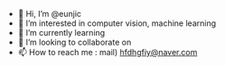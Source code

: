 - 👋 Hi, I’m @eunjic
- 👀 I’m interested in computer vision, machine learning
- 🌱 I’m currently learning 
- 💞️ I’m looking to collaborate on 
- 📫 How to reach me : mail) hfdhgfiy@naver.com

<!---
eunjic/eunjic is a ✨ special ✨ repository because its `README.md` (this file) appears on your GitHub profile.
You can click the Preview link to take a look at your changes.
--->
